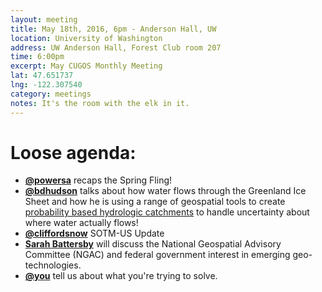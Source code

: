 ```yaml
---
layout: meeting
title: May 18th, 2016, 6pm - Anderson Hall, UW
location: University of Washington
address: UW Anderson Hall, Forest Club room 207
time: 6:00pm
excerpt: May CUGOS Monthly Meeting
lat: 47.651737
lng: -122.307540
category: meetings
notes: It's the room with the elk in it.
---
```


Loose agenda:
=============
- **[@powersa](https://github.com/powersa)** recaps the Spring Fling!
- **[@bdhudson](https://github.com/BDHudson)** talks about how water flows through the Greenland Ice Sheet and how he is using a range of geospatial tools to create [probability based hydrologic catchments](https://agu.confex.com/agu/fm15/webprogram/Paper86412.html) to handle uncertainty about where water actually flows!
- **[@cliffordsnow](https://github.com/cliffordsnow)** SOTM-US Update
- **[Sarah Battersby](https://research.tableau.com/user/sarah-battersby)** will discuss the National Geospatial Advisory Committee (NGAC) and federal government interest in emerging geo-technologies.
- **[@you](http://cugos.org/people/)** tell us about what you're trying to solve.
